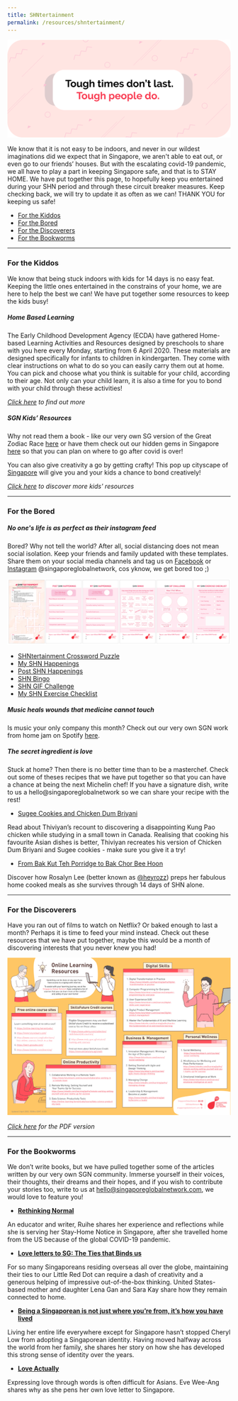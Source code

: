 ```yaml
---
title: SHNtertainment
permalink: /resources/shntertainment/
---
```


![Image](/images/shntertainment-resources/SHNtertainment-Header.png)

We know that it is not easy to be indoors, and never in our wildest imaginations did we expect that in Singapore, we aren't able to eat out, or even go to our friends’ houses. But with the escalating covid-19 pandemic, we all have to play a part in keeping Singapore safe, and that is to STAY HOME. We have put together this page, to hopefully keep you entertained during your SHN period and through these circuit breaker measures. Keep checking back, we will try to update it as often as we can! THANK YOU for keeping us safe!

* [For the Kiddos](#kid-activities)  
* [For the Bored](#fun-stuff)
* [For the Discoverers](#shn-learning)
* [For the Bookworms](#reading-pleasure)

<hr>

### <a id="kid-activities"></a> For the Kiddos

We know that being stuck indoors with kids for 14 days is no easy feat. Keeping the little ones entertained in the constrains of your home, we are here to help the best we can! We have put together some resources to keep the kids busy!

##### Home Based Learning

The Early Childhood Development Agency (ECDA) have gathered Home-based Learning Activities and Resources designed by preschools to share with you here every Monday, starting from 6 April 2020. These materials are designed specifically for infants to children in kindergarten. They come with clear instructions on what to do so you can easily carry them out at home. You can pick and choose what you think is suitable for your child, according to their age. Not only can your child learn, it is also a time for you to bond with your child through these activities!

_[Click here](https://www.ecda.gov.sg/growatbeanstalk/Pages/Home-Based%20Learning/Home-Based-Learning.aspx) to find out more_

#####	SGN Kids’ Resources

Why not read them a book - like our very own SG version of the Great Zodiac Race [here](https://www.singaporeglobalnetwork.com/resources/resources-for-kids/#great-zodiac-race) or have them check out our hidden gems in Singapore [here](https://www.singaporeglobalnetwork.com/resources/resources-for-kids/#sg-hidden-gems) so that you can plan on where to go after covid is over! 

You can also give creativity a go by getting crafty! This pop up cityscape of [Singapore](https://www.singaporeglobalnetwork.com/resources/resources-for-kids/#sg-cityscape) will give you and your kids a chance to bond creatively!

_[Click here](https://www.singaporeglobalnetwork.com/resources/resources-for-kids/) to discover more kids' resources_

<hr>

### <a id="fun-stuff"></a> For the Bored

##### No one's life is as perfect as their instagram feed

Bored? Why not tell the world? After all, social distancing does not mean social isolation. Keep your friends and family updated with these templates. Share them on your social media channels and tag us on [Facebook](https://www.facebook.com/singaporeglobalnetwork/) or [Instagram](https://www.instagram.com/singaporeglobalnetwork/) @singaporeglobalnetwork, cos yknow, we get bored too ;)

![Image](/images/shntertainment-resources/SHNtertainment-template-preview.png)

- [SHNtertainment Crossword Puzzle](https://d33wubrfki0l68.cloudfront.net/10a6b9cdce2fd6e1402687a2f63ff1da4372b0de/384d8/images/shntertainment-resources/shntertainment-puzzle.jpg)
- [My SHN Happenings](https://d33wubrfki0l68.cloudfront.net/cdadd941fa79ccd5bebe309ba52d43a7df3f9078/c59a6/images/shntertainment-resources/shntertainment-happenings.jpg)
- [Post SHN Happenings](https://d33wubrfki0l68.cloudfront.net/77b27aaa2d2e2f953c2590a121aceaa5f964984b/d32fb/images/shntertainment-resources/shntertainment-post-happenings.jpg)
- [SHN Bingo](https://d33wubrfki0l68.cloudfront.net/bf7770990960230dbcb7b12250772045dcdabad8/6217c/images/shntertainment-resources/shntertainment-bingo.jpg)
- [SHN GIF Challenge](https://d33wubrfki0l68.cloudfront.net/4c58d6cbb67217b7083e90d3a2c8d172ac53d8a4/4c157/images/shntertainment-resources/shntertainment-gif-challenge.jpg)
- [My SHN Exercise Checklist](https://d33wubrfki0l68.cloudfront.net/17e23dd7c6321541e62718eba4f1baac288824c1/62dfc/images/shntertainment-resources/shntertainment-exercise-checklist.jpg)

##### Music heals wounds that medicine cannot touch

Is music your only company this month? Check out our very own SGN work from home jam on Spotify [here](https://go.gov.sg/wfhjam).

##### The secret ingredient is love

Stuck at home? Then there is no better time than to be a masterchef. Check out some of theses recipes that we have put together so that you can have a chance at being the next Michelin chef! If you have a signature dish, write to us a hello@singaporeglobalnetwork so we can share your recipe with the rest!

- [Sugee Cookies and Chicken Dum Briyani](https://www.singaporeglobalnetwork.com/food-for-thought/from-the-community/dum-briyani-in-the-prairies)

Read about Thiviyan’s recount to discovering a disappointing Kung Pao chicken while studying in a small town in Canada. Realising that cooking his favourite Asian dishes is better, Thiviyan recreates his version of Chicken Dum Briyani and Sugee cookies - make sure you give it a try!

- [From Bak Kut Teh Porridge to Bak Chor Bee Hoon](https://www.singaporeglobalnetwork.com/food-for-thought/from-the-community/from-bak-kut-teh-porridge-to-bak-chor-bee-hoon)

Discover how Rosalyn Lee (better known as [@heyrozz](https://www.instagram.com/heyrozz/)) preps her fabulous home cooked meals as she survives through 14 days of SHN alone. 

<hr>

### <a id="shn-learning"></a> For the Discoverers

Have you ran out of films to watch on Netflix? Or baked enough to last a month? Perhaps it is time to feed your mind instead. Check out these resources that we have put together, maybe this would be a month of discovering interests that you never knew you had!

![Image](/images/shntertainment-resources/online-learning-resources.jpg)

_[Click here](https://www.singaporeglobalnetwork.com/docs/SGN-Online-Learning-Resources.pdf) for the PDF version_

<hr>

### <a id="reading-pleasure"></a> For the Bookworms

We don’t write books, but we have pulled together some of the articles written by our very own SGN community. Immerse yourself in their voices, their thoughts, their dreams and their hopes, and if you wish to contribute your stories too, write to us at hello@singaporeglobalnetwork.com, we would love to feature you! 

-	**[Rethinking Normal](https://www.singaporeglobalnetwork.com/food-for-thought/from-the-community/rethinking-normal-zhang-ruihe)**

An educator and writer, Ruihe shares her experience and reflections while she is serving her Stay-Home Notice in Singapore, after she travelled home from the US because of the global COVID-19 pandemic. 

-	**[Love letters to SG: The Ties that Binds us](https://www.singaporeglobalnetwork.com/food-for-thought/from-the-community/love-letter-to-sg)**

For so many Singaporeans residing overseas all over the globe, maintaining their ties to our Little Red Dot can require a dash of creativity and a generous helping of impressive out-of-the-box thinking. United States-based mother and daughter Lena Gan and Sara Kay share how they remain connected to home.

-	**[Being a Singaporean is not just where you’re from, it’s how you have lived](https://www.singaporeglobalnetwork.com/food-for-thought/from-the-community/being-a-singaporean)**

Living her entire life everywhere except for Singapore hasn’t stopped Cheryl Low from adopting a Singaporean identity. Having moved halfway across the world from her family, she shares her story on how she has developed this strong sense of identity over the years.

-	**[Love Actually](https://www.singaporeglobalnetwork.com/food-for-thought/from-the-community/love-actually)**

Expressing love through words is often difficult for Asians. Eve Wee-Ang shares why as she pens her own love letter to Singapore.

